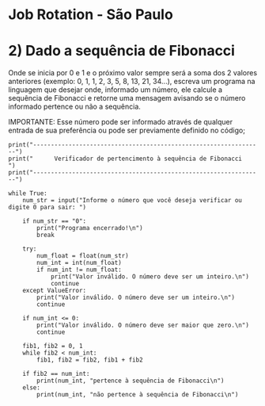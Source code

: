 # Job Rotation - São Paulo

# 2) Dado a sequência de Fibonacci
Onde se inicia por 0 e 1 e o próximo valor sempre será a soma dos 2 valores anteriores (exemplo: 0, 1, 1, 2, 3, 5, 8, 13, 21, 34...), escreva um programa na linguagem que desejar onde, informado um número, ele calcule a sequência de Fibonacci e retorne uma mensagem avisando se o número informado pertence ou não a sequência.

IMPORTANTE: Esse número pode ser informado através de qualquer entrada de sua preferência ou pode ser previamente definido no código;

    print("-----------------------------------------------------------------")
    print("      Verificador de pertencimento à sequência de Fibonacci      ")
    print("-----------------------------------------------------------------")

    while True:
        num_str = input("Informe o número que você deseja verificar ou digite 0 para sair: ")

        if num_str == "0":
            print("Programa encerrado!\n")
            break

        try:
            num_float = float(num_str)
            num_int = int(num_float)
            if num_int != num_float:
                print("Valor inválido. O número deve ser um inteiro.\n")
                continue
        except ValueError:
            print("Valor inválido. O número deve ser um inteiro.\n")
            continue

        if num_int <= 0:
            print("Valor inválido. O número deve ser maior que zero.\n")
            continue

        fib1, fib2 = 0, 1
        while fib2 < num_int:
            fib1, fib2 = fib2, fib1 + fib2

        if fib2 == num_int:
            print(num_int, "pertence à sequência de Fibonacci\n")
        else:
            print(num_int, "não pertence à sequência de Fibonacci\n")
